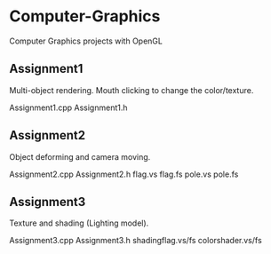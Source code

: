 # Computer-Graphics
Computer Graphics projects with OpenGL

## Assignment1
Multi-object rendering. Mouth clicking to change the color/texture.

Assignment1.cpp
Assignment1.h

## Assignment2
Object deforming and camera moving.

Assignment2.cpp
Assignment2.h
flag.vs
flag.fs
pole.vs
pole.fs


## Assignment3
Texture and shading (Lighting model).

Assignment3.cpp
Assignment3.h
shadingflag.vs/fs
colorshader.vs/fs